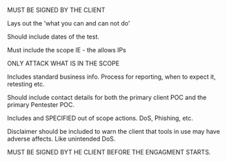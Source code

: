 MUST BE SIGNED BY THE CLIENT

Lays out the 'what you can and can not do'


Should include dates of the test.

Must include the scope IE - the allows IPs

ONLY ATTACK WHAT IS IN THE SCOPE

Includes standard business info.
Process for reporting, when to expect it, retesting etc.

Should include contact details for both the primary client POC and the primary Pentester POC.

Includes and SPECIFIED out of scope actions. 
DoS, Phishing, etc.

Disclaimer should be included to warn the client that tools in use may have adverse affects. Like unintended DoS.

MUST BE SIGNED BYT HE CLIENT BEFORE THE ENGAGMENT STARTS.